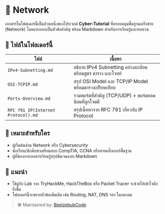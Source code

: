 # 📡 Network

เอกสารในโฟลเดอร์นี้เป็นส่วนหนึ่งของโปรเจกต์ **Cyber-Tutorial** ที่ครอบคลุมพื้นฐานเครือข่าย (Network) โดยแบ่งออกเป็นหัวข้อสำคัญ พร้อม Markdown สำหรับการเรียนรู้และทบทวน

## 📂 ไฟล์ในโฟลเดอร์นี้
| ไฟล์ | เนื้อหา |
|------|---------|
| `IPv4-Subnetting.md` | อธิบาย IPv4 Subnetting อย่างละเอียด พร้อมสูตร ตาราง และโจทย์ |
| `OSI-TCPIP.md` | สรุป OSI Model และ TCP/IP Model พร้อมตารางเปรียบเทียบ |
| `Ports-Overview.md` | รวมพอร์ตที่สำคัญ (TCP/UDP) + พอร์ตยอดนิยมที่ถูกโจมตี |
| `RFC 791 IP(Internet Protocol).md` | สรุปเนื้อหาจาก RFC 791 เกี่ยวกับ IP Protocol |

## 🧠 เหมาะสำหรับใคร
- ผู้เริ่มต้นด้าน Network หรือ Cybersecurity
- นักเรียน/นักศึกษาเตรียมสอบ CompTIA, CCNA หรือสายแฮ็กเกอร์พื้นฐาน
- ผู้ที่ต้องการเอกสารเรียนรู้สรุปชัดเจนแบบ Markdown

## 🔗 แนะนำ
- ใช้คู่กับ Lab จาก TryHackMe, HackTheBox หรือ Packet Tracer จะช่วยให้เข้าใจลึกยิ่งขึ้น
- โฟลเดอร์นี้จะขยายหัวข้อเพิ่มเติม เช่น Routing, NAT, DNS ฯลฯ ในอนาคต

> 🛠 Maintained by: [BeelzebubCode](https://github.com/BeelzebubCode)
